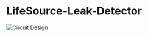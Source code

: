 # LifeSource-Leak-Detector

![Circuit Design](/https://raw.githubusercontent.com/zhangandrew37/LifeSource-Leak-Detector/blob/master/Circuit%20Design.png)
